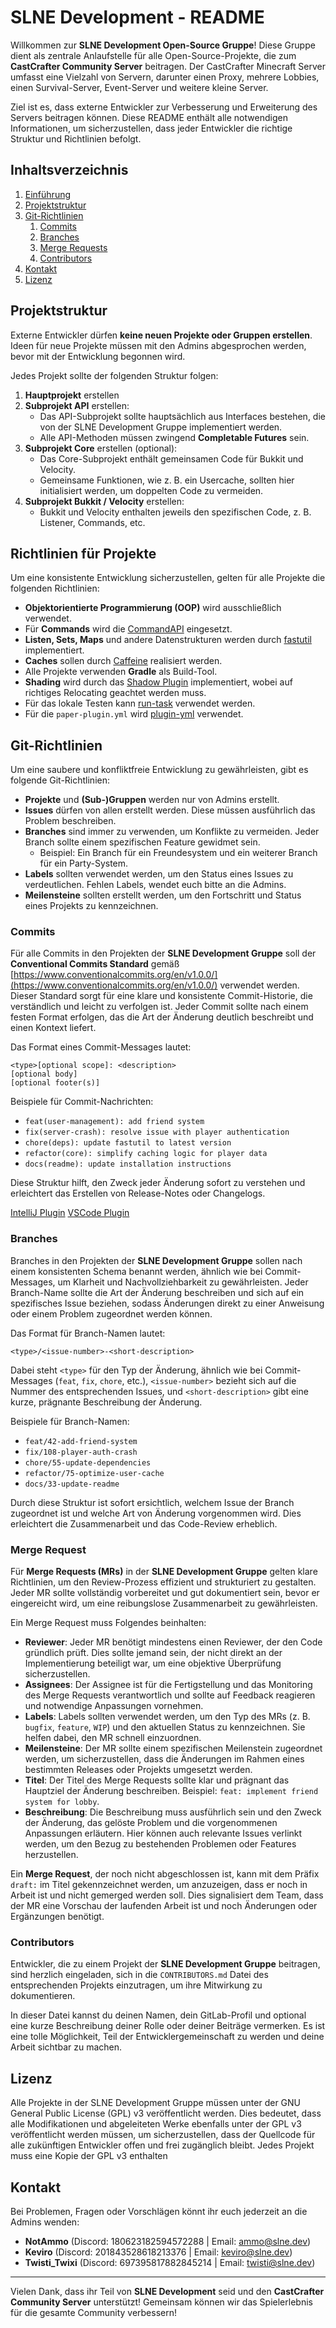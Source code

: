 # SLNE Development - README

Willkommen zur **SLNE Development Open-Source Gruppe**! Diese Gruppe dient als zentrale Anlaufstelle für alle Open-Source-Projekte, die zum **CastCrafter Community Server** beitragen. Der CastCrafter Minecraft Server umfasst eine Vielzahl von Servern, darunter einen Proxy, mehrere Lobbies, einen Survival-Server, Event-Server und weitere kleine Server. 

Ziel ist es, dass externe Entwickler zur Verbesserung und Erweiterung des Servers beitragen können. Diese README enthält alle notwendigen Informationen, um sicherzustellen, dass jeder Entwickler die richtige Struktur und Richtlinien befolgt.

## Inhaltsverzeichnis

1. [Einführung](#einführung)
2. [Projektstruktur](#projektstruktur)
3. [Git-Richtlinien](#git-richtlinien)
   1. [Commits](#commits)
   2. [Branches](#branches)
   3. [Merge Requests](#merge-request)
   4. [Contributors](#contributors)
4. [Kontakt](#kontakt)
5. [Lizenz](#lizenz)


## Projektstruktur

Externe Entwickler dürfen **keine neuen Projekte oder Gruppen erstellen**. Ideen für neue Projekte müssen mit den Admins abgesprochen werden, bevor mit der Entwicklung begonnen wird.

Jedes Projekt sollte der folgenden Struktur folgen:

1. **Hauptprojekt** erstellen
2. **Subprojekt API** erstellen:
   - Das API-Subprojekt sollte hauptsächlich aus Interfaces bestehen, die von der SLNE Development Gruppe implementiert werden.
   - Alle API-Methoden müssen zwingend **Completable Futures** sein.
3. **Subprojekt Core** erstellen (optional):
   - Das Core-Subprojekt enthält gemeinsamen Code für Bukkit und Velocity.
   - Gemeinsame Funktionen, wie z. B. ein Usercache, sollten hier initialisiert werden, um doppelten Code zu vermeiden.
4. **Subprojekt Bukkit / Velocity** erstellen:
   - Bukkit und Velocity enthalten jeweils den spezifischen Code, z. B. Listener, Commands, etc.

## Richtlinien für Projekte

Um eine konsistente Entwicklung sicherzustellen, gelten für alle Projekte die folgenden Richtlinien:

- **Objektorientierte Programmierung (OOP)** wird ausschließlich verwendet.
- Für **Commands** wird die [CommandAPI](https://commandapi.jorel.dev/) eingesetzt.
- **Listen, Sets, Maps** und andere Datenstrukturen werden durch [fastutil](https://fastutil.di.unimi.it/) implementiert.
- **Caches** sollen durch [Caffeine](https://github.com/ben-manes/caffeine) realisiert werden.
- Alle Projekte verwenden **Gradle** als Build-Tool.
- **Shading** wird durch das [Shadow Plugin](https://gradleup.com/shadow/introduction/) implementiert, wobei auf richtiges Relocating geachtet werden muss.
- Für das lokale Testen kann [run-task](https://github.com/jpenilla/run-task) verwendet werden.
- Für die `paper-plugin.yml` wird [plugin-yml](https://github.com/Minecrell/plugin-yml) verwendet.

## Git-Richtlinien

Um eine saubere und konfliktfreie Entwicklung zu gewährleisten, gibt es folgende Git-Richtlinien:

- **Projekte** und **(Sub-)Gruppen** werden nur von Admins erstellt.
- **Issues** dürfen von allen erstellt werden. Diese müssen ausführlich das Problem beschreiben.
- **Branches** sind immer zu verwenden, um Konflikte zu vermeiden. Jeder Branch sollte einem spezifischen Feature gewidmet sein.
  - Beispiel: Ein Branch für ein Freundesystem und ein weiterer Branch für ein Party-System.
- **Labels** sollten verwendet werden, um den Status eines Issues zu verdeutlichen. Fehlen Labels, wendet euch bitte an die Admins.
- **Meilensteine** sollten erstellt werden, um den Fortschritt und Status eines Projekts zu kennzeichnen.

### Commits

Für alle Commits in den Projekten der **SLNE Development Gruppe** soll der **Conventional Commits Standard** gemäß [https://www.conventionalcommits.org/en/v1.0.0/](https://www.conventionalcommits.org/en/v1.0.0/) verwendet werden. Dieser Standard sorgt für eine klare und konsistente Commit-Historie, die verständlich und leicht zu verfolgen ist. Jeder Commit sollte nach einem festen Format erfolgen, das die Art der Änderung deutlich beschreibt und einen Kontext liefert.

Das Format eines Commit-Messages lautet:
```
<type>[optional scope]: <description>
[optional body]
[optional footer(s)]
```

Beispiele für Commit-Nachrichten:
- `feat(user-management): add friend system`
- `fix(server-crash): resolve issue with player authentication`
- `chore(deps): update fastutil to latest version`
- `refactor(core): simplify caching logic for player data`
- `docs(readme): update installation instructions`

Diese Struktur hilft, den Zweck jeder Änderung sofort zu verstehen und erleichtert das Erstellen von Release-Notes oder Changelogs.

[IntelliJ Plugin](https://plugins.jetbrains.com/plugin/13389-conventional-commit)
[VSCode Plugin](https://marketplace.visualstudio.com/items?itemName=vivaxy.vscode-conventional-commits)

### Branches

Branches in den Projekten der **SLNE Development Gruppe** sollen nach einem konsistenten Schema benannt werden, ähnlich wie bei Commit-Messages, um Klarheit und Nachvollziehbarkeit zu gewährleisten. Jeder Branch-Name sollte die Art der Änderung beschreiben und sich auf ein spezifisches Issue beziehen, sodass Änderungen direkt zu einer Anweisung oder einem Problem zugeordnet werden können.

Das Format für Branch-Namen lautet:
```
<type>/<issue-number>-<short-description>
```

Dabei steht `<type>` für den Typ der Änderung, ähnlich wie bei Commit-Messages (`feat`, `fix`, `chore`, etc.), `<issue-number>` bezieht sich auf die Nummer des entsprechenden Issues, und `<short-description>` gibt eine kurze, prägnante Beschreibung der Änderung.

Beispiele für Branch-Namen:
- `feat/42-add-friend-system`
- `fix/108-player-auth-crash`
- `chore/55-update-dependencies`
- `refactor/75-optimize-user-cache`
- `docs/33-update-readme`

Durch diese Struktur ist sofort ersichtlich, welchem Issue der Branch zugeordnet ist und welche Art von Änderung vorgenommen wird. Dies erleichtert die Zusammenarbeit und das Code-Review erheblich.

### Merge Request

Für **Merge Requests (MRs)** in der **SLNE Development Gruppe** gelten klare Richtlinien, um den Review-Prozess effizient und strukturiert zu gestalten. Jeder MR sollte vollständig vorbereitet und gut dokumentiert sein, bevor er eingereicht wird, um eine reibungslose Zusammenarbeit zu gewährleisten.

Ein Merge Request muss Folgendes beinhalten:

- **Reviewer**: Jeder MR benötigt mindestens einen Reviewer, der den Code gründlich prüft. Dies sollte jemand sein, der nicht direkt an der Implementierung beteiligt war, um eine objektive Überprüfung sicherzustellen.
- **Assignees**: Der Assignee ist für die Fertigstellung und das Monitoring des Merge Requests verantwortlich und sollte auf Feedback reagieren und notwendige Anpassungen vornehmen.
- **Labels**: Labels sollten verwendet werden, um den Typ des MRs (z. B. `bugfix`, `feature`, `WIP`) und den aktuellen Status zu kennzeichnen. Sie helfen dabei, den MR schnell einzuordnen.
- **Meilensteine**: Der MR sollte einem spezifischen Meilenstein zugeordnet werden, um sicherzustellen, dass die Änderungen im Rahmen eines bestimmten Releases oder Projekts umgesetzt werden.
- **Titel**: Der Titel des Merge Requests sollte klar und prägnant das Hauptziel der Änderung beschreiben. Beispiel: `feat: implement friend system for lobby`.
- **Beschreibung**: Die Beschreibung muss ausführlich sein und den Zweck der Änderung, das gelöste Problem und die vorgenommenen Anpassungen erläutern. Hier können auch relevante Issues verlinkt werden, um den Bezug zu bestehenden Problemen oder Features herzustellen.

Ein **Merge Request**, der noch nicht abgeschlossen ist, kann mit dem Präfix `draft:` im Titel gekennzeichnet werden, um anzuzeigen, dass er noch in Arbeit ist und nicht gemerged werden soll. Dies signalisiert dem Team, dass der MR eine Vorschau der laufenden Arbeit ist und noch Änderungen oder Ergänzungen benötigt.

### Contributors

Entwickler, die zu einem Projekt der **SLNE Development Gruppe** beitragen, sind herzlich eingeladen, sich in die `CONTRIBUTORS.md` Datei des entsprechenden Projekts einzutragen, um ihre Mitwirkung zu dokumentieren.

In dieser Datei kannst du deinen Namen, dein GitLab-Profil und optional eine kurze Beschreibung deiner Rolle oder deiner Beiträge vermerken. Es ist eine tolle Möglichkeit, Teil der Entwicklergemeinschaft zu werden und deine Arbeit sichtbar zu machen.

## Lizenz

Alle Projekte in der SLNE Development Gruppe müssen unter der GNU General Public License (GPL) v3 veröffentlicht werden. Dies bedeutet, dass alle Modifikationen und abgeleiteten Werke ebenfalls unter der GPL v3 veröffentlicht werden müssen, um sicherzustellen, dass der Quellcode für alle zukünftigen Entwickler offen und frei zugänglich bleibt. Jedes Projekt muss eine Kopie der GPL v3 enthalten

## Kontakt

Bei Problemen, Fragen oder Vorschlägen könnt ihr euch jederzeit an die Admins wenden:
- **NotAmmo** (Discord: 180623182594572288 | Email: ammo@slne.dev)
- **Keviro** (Discord: 201843528618213376 | Email: keviro@slne.dev)
- **Twisti_Twixi** (Discord: 697395817882845214 | Email: twisti@slne.dev)

---

Vielen Dank, dass ihr Teil von **SLNE Development** seid und den **CastCrafter Community Server** unterstützt! Gemeinsam können wir das Spielerlebnis für die gesamte Community verbessern!